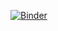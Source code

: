 [![Binder](https://mybinder.org/badge_logo.svg)](https://mybinder.org/v2/gh/RhDm/ai_ml_seminar.git/master)